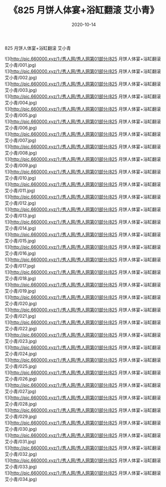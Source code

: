 ﻿---
layout: post
title:  《825 月饼人体宴+浴缸翻滚 艾小青》
date:   2020-10-14
img: http://pic.660000.xyz/1:/秀人网/秀人网第01部分/825 月饼人体宴+浴缸翻滚 艾小青/000.jpg
categories: [美女, 清纯, 唯美]
---

825 月饼人体宴+浴缸翻滚 艾小青

  ![](http://pic.660000.xyz/1:/秀人网/秀人网第01部分/825 月饼人体宴+浴缸翻滚 艾小青/001.jpg) <br> ![](http://pic.660000.xyz/1:/秀人网/秀人网第01部分/825 月饼人体宴+浴缸翻滚 艾小青/002.jpg) <br> ![](http://pic.660000.xyz/1:/秀人网/秀人网第01部分/825 月饼人体宴+浴缸翻滚 艾小青/003.jpg) <br> ![](http://pic.660000.xyz/1:/秀人网/秀人网第01部分/825 月饼人体宴+浴缸翻滚 艾小青/004.jpg) <br> ![](http://pic.660000.xyz/1:/秀人网/秀人网第01部分/825 月饼人体宴+浴缸翻滚 艾小青/005.jpg) <br> ![](http://pic.660000.xyz/1:/秀人网/秀人网第01部分/825 月饼人体宴+浴缸翻滚 艾小青/006.jpg) <br> ![](http://pic.660000.xyz/1:/秀人网/秀人网第01部分/825 月饼人体宴+浴缸翻滚 艾小青/007.jpg) <br> ![](http://pic.660000.xyz/1:/秀人网/秀人网第01部分/825 月饼人体宴+浴缸翻滚 艾小青/008.jpg) <br> ![](http://pic.660000.xyz/1:/秀人网/秀人网第01部分/825 月饼人体宴+浴缸翻滚 艾小青/009.jpg) <br> ![](http://pic.660000.xyz/1:/秀人网/秀人网第01部分/825 月饼人体宴+浴缸翻滚 艾小青/010.jpg) <br> ![](http://pic.660000.xyz/1:/秀人网/秀人网第01部分/825 月饼人体宴+浴缸翻滚 艾小青/011.jpg) <br> ![](http://pic.660000.xyz/1:/秀人网/秀人网第01部分/825 月饼人体宴+浴缸翻滚 艾小青/012.jpg) <br> ![](http://pic.660000.xyz/1:/秀人网/秀人网第01部分/825 月饼人体宴+浴缸翻滚 艾小青/013.jpg) <br> ![](http://pic.660000.xyz/1:/秀人网/秀人网第01部分/825 月饼人体宴+浴缸翻滚 艾小青/014.jpg) <br> ![](http://pic.660000.xyz/1:/秀人网/秀人网第01部分/825 月饼人体宴+浴缸翻滚 艾小青/015.jpg) <br> ![](http://pic.660000.xyz/1:/秀人网/秀人网第01部分/825 月饼人体宴+浴缸翻滚 艾小青/016.jpg) <br> ![](http://pic.660000.xyz/1:/秀人网/秀人网第01部分/825 月饼人体宴+浴缸翻滚 艾小青/017.jpg) <br> ![](http://pic.660000.xyz/1:/秀人网/秀人网第01部分/825 月饼人体宴+浴缸翻滚 艾小青/018.jpg) <br> ![](http://pic.660000.xyz/1:/秀人网/秀人网第01部分/825 月饼人体宴+浴缸翻滚 艾小青/019.jpg) <br> ![](http://pic.660000.xyz/1:/秀人网/秀人网第01部分/825 月饼人体宴+浴缸翻滚 艾小青/020.jpg) <br> ![](http://pic.660000.xyz/1:/秀人网/秀人网第01部分/825 月饼人体宴+浴缸翻滚 艾小青/021.jpg) <br> ![](http://pic.660000.xyz/1:/秀人网/秀人网第01部分/825 月饼人体宴+浴缸翻滚 艾小青/022.jpg) <br> ![](http://pic.660000.xyz/1:/秀人网/秀人网第01部分/825 月饼人体宴+浴缸翻滚 艾小青/023.jpg) <br> ![](http://pic.660000.xyz/1:/秀人网/秀人网第01部分/825 月饼人体宴+浴缸翻滚 艾小青/024.jpg) <br> ![](http://pic.660000.xyz/1:/秀人网/秀人网第01部分/825 月饼人体宴+浴缸翻滚 艾小青/025.jpg) <br> ![](http://pic.660000.xyz/1:/秀人网/秀人网第01部分/825 月饼人体宴+浴缸翻滚 艾小青/026.jpg) <br> ![](http://pic.660000.xyz/1:/秀人网/秀人网第01部分/825 月饼人体宴+浴缸翻滚 艾小青/027.jpg) <br> ![](http://pic.660000.xyz/1:/秀人网/秀人网第01部分/825 月饼人体宴+浴缸翻滚 艾小青/028.jpg) <br> ![](http://pic.660000.xyz/1:/秀人网/秀人网第01部分/825 月饼人体宴+浴缸翻滚 艾小青/029.jpg) <br> ![](http://pic.660000.xyz/1:/秀人网/秀人网第01部分/825 月饼人体宴+浴缸翻滚 艾小青/030.jpg) <br> ![](http://pic.660000.xyz/1:/秀人网/秀人网第01部分/825 月饼人体宴+浴缸翻滚 艾小青/031.jpg) <br> ![](http://pic.660000.xyz/1:/秀人网/秀人网第01部分/825 月饼人体宴+浴缸翻滚 艾小青/032.jpg) <br> ![](http://pic.660000.xyz/1:/秀人网/秀人网第01部分/825 月饼人体宴+浴缸翻滚 艾小青/033.jpg) <br> ![](http://pic.660000.xyz/1:/秀人网/秀人网第01部分/825 月饼人体宴+浴缸翻滚 艾小青/034.jpg) <br>
